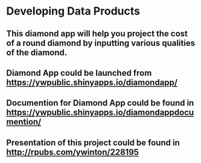 # Developing Data Products

## This diamond app will help you project the cost of a round diamond by inputting various qualities of the diamond.
## Diamond App could be launched from https://ywpublic.shinyapps.io/diamondapp/
## Documention for Diamond App could be found in https://ywpublic.shinyapps.io/diamondappdocumention/
## Presentation of this project could be found in http://rpubs.com/ywinton/228195
